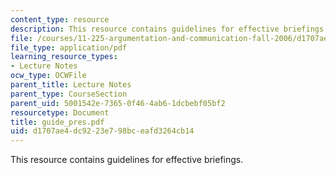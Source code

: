 ```yaml
---
content_type: resource
description: This resource contains guidelines for effective briefings.
file: /courses/11-225-argumentation-and-communication-fall-2006/d1707ae4dc9223e798bceafd3264cb14_guide_pres.pdf
file_type: application/pdf
learning_resource_types:
- Lecture Notes
ocw_type: OCWFile
parent_title: Lecture Notes
parent_type: CourseSection
parent_uid: 5001542e-7365-0f46-4ab6-1dcbebf05bf2
resourcetype: Document
title: guide_pres.pdf
uid: d1707ae4-dc92-23e7-98bc-eafd3264cb14
---
```

This resource contains guidelines for effective briefings.

